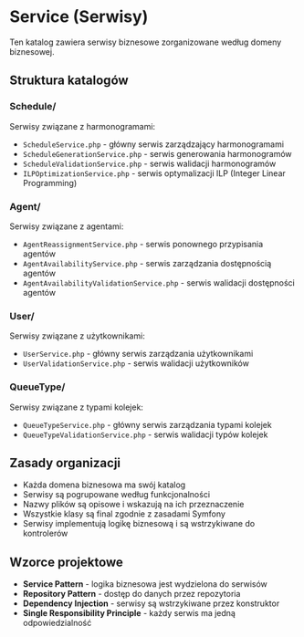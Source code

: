 # Service (Serwisy)

Ten katalog zawiera serwisy biznesowe zorganizowane według domeny biznesowej.

## Struktura katalogów

### Schedule/
Serwisy związane z harmonogramami:
- `ScheduleService.php` - główny serwis zarządzający harmonogramami
- `ScheduleGenerationService.php` - serwis generowania harmonogramów
- `ScheduleValidationService.php` - serwis walidacji harmonogramów
- `ILPOptimizationService.php` - serwis optymalizacji ILP (Integer Linear Programming)

### Agent/
Serwisy związane z agentami:
- `AgentReassignmentService.php` - serwis ponownego przypisania agentów
- `AgentAvailabilityService.php` - serwis zarządzania dostępnością agentów
- `AgentAvailabilityValidationService.php` - serwis walidacji dostępności agentów

### User/
Serwisy związane z użytkownikami:
- `UserService.php` - główny serwis zarządzania użytkownikami
- `UserValidationService.php` - serwis walidacji użytkowników

### QueueType/
Serwisy związane z typami kolejek:
- `QueueTypeService.php` - główny serwis zarządzania typami kolejek
- `QueueTypeValidationService.php` - serwis walidacji typów kolejek

## Zasady organizacji

- Każda domena biznesowa ma swój katalog
- Serwisy są pogrupowane według funkcjonalności
- Nazwy plików są opisowe i wskazują na ich przeznaczenie
- Wszystkie klasy są final zgodnie z zasadami Symfony
- Serwisy implementują logikę biznesową i są wstrzykiwane do kontrolerów

## Wzorce projektowe

- **Service Pattern** - logika biznesowa jest wydzielona do serwisów
- **Repository Pattern** - dostęp do danych przez repozytoria
- **Dependency Injection** - serwisy są wstrzykiwane przez konstruktor
- **Single Responsibility Principle** - każdy serwis ma jedną odpowiedzialność
